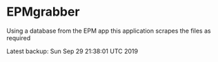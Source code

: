 # EPMgrabber
Using a database from the EPM app this application scrapes the files as required


Latest backup: Sun Sep 29 21:38:01 UTC 2019
